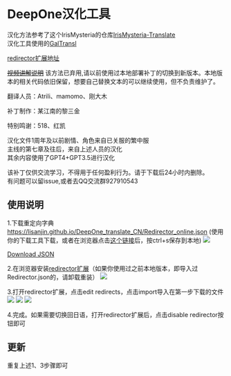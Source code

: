 # DeepOne汉化工具

汉化方法参考了这个IrisMysteria的仓库[IrisMysteria-Translate](https://github.com/game-reverse/IrisMysteria-Translate)  
汉化工具使用的[GalTransl](https://github.com/cx2333-gt/GalTransl)

[redirector扩展地址](https://chromewebstore.google.com/detail/redirector/ocgpenflpmgnfapjedencafcfakcekcd)

[~~视频讲解说明~~](https://www.bilibili.com/video/BV1wt421V7Qb/) 该方法已弃用,请以前使用过本地部署补丁的切换到新版本。本地版本的相关代码依旧保留，想要自己替换文本的可以继续使用，但不负责维护了。

翻译人员：Atrili、mamomo、刚大木

补丁制作：某江南的黎三金

特别鸣谢：518、红凯

汉化文件1周年及以前剧情、角色来自已关服的繁中服  
主线的第七章及往后，来自上述人员的汉化  
其余内容使用了GPT4+GPT3.5进行汉化  

该补丁仅供交流学习，不得用于任何盈利行为。请于下载后24小时内删除。   
有问题可以留issue,或者去QQ交流群927910543  

## 使用说明 
1.下载重定向字典<https://lisanjin.github.io/DeepOne_translate_CN/Redirector_online.json> (使用你的下载工具下载，或者在浏览器点击[这个链接](Redirector_online.json)后，按ctrl+s保存到本地)
![](https://lisanjin.github.io//DeepOne_translate_CN/image/1.png)

<a href="path/to/your/json/file.json" download="Redirector_online.json">Download JSON</a>

2.在浏览器安装[redirector扩展](https://chromewebstore.google.com/detail/redirector/ocgpenflpmgnfapjedencafcfakcekcd)（如果你使用过之前本地版本，即导入过Redirector.json的，请卸载重装）
![](https://lisanjin.github.io//DeepOne_translate_CN/image/2.png)

3.打开redirector扩展，点击edit redirects，点击import导入在第一步下载的文件
![](https://lisanjin.github.io//DeepOne_translate_CN/image/3.png)
![](https://lisanjin.github.io//DeepOne_translate_CN/image/3-2.png)
![](https://lisanjin.github.io//DeepOne_translate_CN/image/3-3.png)

4.完成。如果需要切换回日语，打开redirector扩展后，点击disable redirector按钮即可

## 更新
重复上述1、3步骤即可
